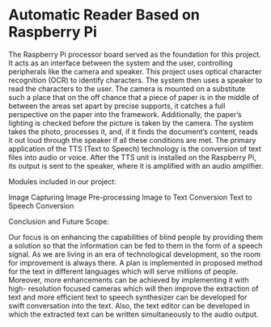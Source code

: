 # Automatic Reader Based on Raspberry Pi
The Raspberry Pi processor board served as the foundation for this project. It acts as an interface between the system and the user, controlling peripherals like the camera and speaker. This project uses optical character recognition (OCR) to identify characters. The system then uses a speaker to read the characters to the user. The camera is mounted on a substitute such a place that on the off chance that a piece of paper is in the middle of between the areas set apart by precise supports, it catches a full perspective on the paper into the framework. Additionally, the paper’s lighting is checked before the picture is taken by the camera. The system takes the photo, processes it, and, if it finds the document’s content, reads it out loud through the speaker if all these conditions are met. The primary application of the TTS (Text to Speech) technology is the conversion of text files into audio or voice. After the TTS unit is installed on the Raspberry Pi, its output is sent to the speaker, where it is amplified with an audio amplifier.

Modules included in our project:

Image Capturing
Image Pre-processing
Image to Text Conversion
Text to Speech Conversion

Conclusion and Future Scope:

Our focus is on enhancing the capabilities of blind people by providing them a solution so that the information can be fed to them in the form of a speech signal. As we are living in an era of technological development, so the room for improvement is always there. A plan is implemented in proposed method for the text in different languages which will serve millions of people. Moreover, more enhancements can be achieved by implementing it with high- resolution focused cameras which will then improve the extraction of text and more efficient text to speech synthesizer can be developed for swift conversation into the text. Also, the text editor can be developed in which the extracted text can be written simultaneously to the audio output.
